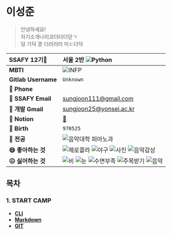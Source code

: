 # 이성준

> 안녕하세요!   
> 자기소개나리코더더더덛ㄱ   
> 덩 기덕 쿵 더러러러 미ㄷ더덕

|**SSAFY 12기🌟**|**서울 2반** ![Python](https://img.shields.io/badge/Python-3776AB?style=flat&logo=Python&logoColor=white)|
|:---|:---|
|**MBTI**|![INFP](https://img.shields.io/badge/INFP-D8F781)|
|**Gitlab Username**|`Unknown`|
|**📱 Phone**| |
|**📧 SSAFY Email**|sungjoon111@gmail.com|
|**📨 개발 Gmail**|sungjoon25@yonsei.ac.kr|
|**📒 Notion**|[🔗](https://www.notion.so/30b6e8951fbe4d608c0167503eb07155)
|**🎂 Birth**|`970525`|
|**🎹 전공**|![음악대학 피아노과](https://img.shields.io/badge/%EC%9D%8C%EC%95%85%EB%8C%80%ED%95%99-%ED%94%BC%EC%95%84%EB%85%B8%EA%B3%BC-31B404)|
|**😄 좋아하는 것**|![제로콜라](https://img.shields.io/badge/%EC%A0%9C%EB%A1%9C%EC%BD%9C%EB%9D%BC-3B170B) ![야구](https://img.shields.io/badge/%EC%95%BC%EA%B5%AC-red) ![사진](https://img.shields.io/badge/%EC%82%AC%EC%A7%84-yellow) ![음악감상](https://img.shields.io/badge/%EC%9D%8C%EC%95%85%EA%B0%90%EC%83%81-A9E2F3)|
|**😖 싫어하는 것**|![비](https://img.shields.io/badge/%EB%B9%84-0404B4) ![눈](https://img.shields.io/badge/%EB%88%88-white) ![수면부족](https://img.shields.io/badge/%EC%88%98%EB%A9%B4%EB%B6%80%EC%A1%B1-gray) ![주목받기](https://img.shields.io/badge/%EC%A3%BC%EB%AA%A9%EB%B0%9B%EA%B8%B0-DF0101) ![음악](https://img.shields.io/badge/%EC%9D%8C%EC%95%85-7401DF)|

## 목차
### 1. START CAMP 
- **[CLI](https://github.com/SJLee-0525/TIL/blob/master/CLI/CLI.md)**  
- **[Markdown](https://github.com/SJLee-0525/TIL/blob/master/Markdown/Markdown.md)**  
- **[GIT](https://github.com/SJLee-0525/TIL/blob/master/GIT/GIT.md)**